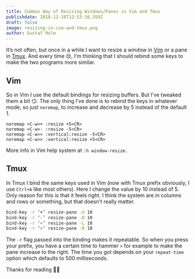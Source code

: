 ```yaml
---
title: Common Way of Resizing Windows/Panes in Vim and Tmux
publishdate: 2018-12-18T12:53:16.359Z
draft: false
image: resizing-in-vim-and-tmux.png
author: Gustaf Holm
---
```

It’s not often, but once in a while I want to resize a window in [Vim](https://www.vim.org/) or a pane in [Tmux](http://tmux.github.io/). And every time 😒, I’m thinking that I should rebind some keys to make the two programs more similar.

## Vim

So in Vim I use the default bindings for resizing buffers. But I’ve tweaked them a bit 😏. The only thing I’ve done is to rebind the keys in whatever mode, so just `noremap`, to increase and decrease by 5 instead of the default 1.

```vim
noremap <C-w>+ :resize +5<CR>
noremap <C-w>- :resize -5<CR>
noremap <C-w>< :vertical:resize -5<CR>
noremap <C-w>> :vertical:resize +5<CR>
```

More info in Vim help system at `:h window-resize`.

## Tmux

In Tmux I bind the same keys used in Vim (now with Tmux prefix obviously, I use `Ctrl+A` like most others). Here I change the value by 10 instead of 5. Only reason for this is that it feels right. I think the system are in columns and rows or something, but that doesn’t really matter.

```bash
bind-key -r ‘+’ resize-pane -U 10
bind-key -r ‘-’ resize-pane -D 10
bind-key -r ‘<’ resize-pane -L 10
bind-key -r ‘>’ resize-pane -R 10
```

The `-r` flag passed into the binding makes it repeatable. So when you press your prefix, you have a certain time to hammer `>` for example to make the pane increase to the right. The time you got depends on your `repeat-time` option which defaults to 500 milliseconds.

Thanks for reading 🙌👋
